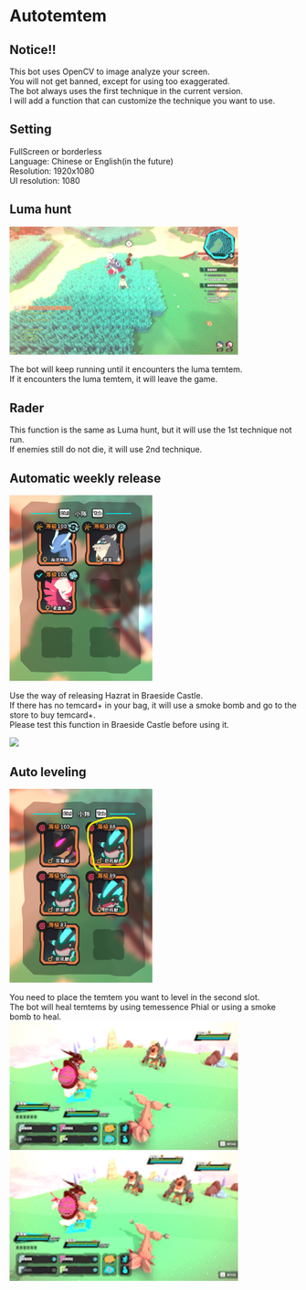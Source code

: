 # Autotemtem

## Notice!!
   
This bot uses OpenCV to image analyze your screen.  
You will not get banned, except for using too exaggerated.  
The bot always uses the first technique in the current version.  
I will add a function that can customize the technique you want to use.

## Setting

FullScreen or borderless  
Language: Chinese or English(in the future)   
Resolution: 1920x1080  
UI resolution: 1080  

## Luma hunt

<img src=img/luma_mode.gif width="400"> 

The bot will keep running until it encounters the luma temtem.  
If it encounters the luma temtem, it will leave the game.    

## Rader

This function is the same as Luma hunt, but it will use the 1st technique not run.  
If enemies still do not die, it will use 2nd technique.

## Automatic weekly release


<img src=img/weekly_release.png width="250">  

Use the way of releasing Hazrat in Braeside Castle.    
If there has no temcard+ in your bag, it will use a smoke bomb and go to the store to buy temcard+.  
Please test this function in Braeside Castle before using it.  

<img src=img/release_mode.gif width="400">   

## Auto leveling

<img src=img/auto_level.png width="250"> 

You need to place the temtem you want to level in the second slot.  
The bot will heal temtems by using temessence Phial or using a smoke bomb to heal.  
<img src=img/auto_exp1.gif width="400"> 
<img src=img/auto_exp2.gif width="400"> 


